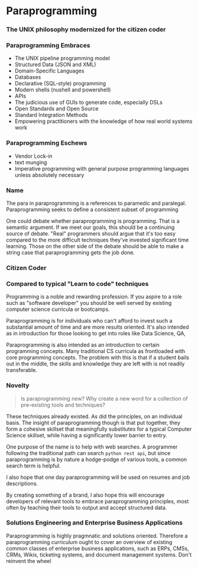 # Paraprogramming
### The UNIX philosophy modernized for the citizen coder

### Paraprogramming Embraces
* The UNIX pipeline programming model
* Structured Data (JSON and XML)
* Domain-Specific Languages
* Databases
* Declarative (SQL-style) programming
* Modern shells (nushell and powershell)
* APIs
* The judicious use of GUIs to generate code, especially DSLs 
* Open Standards and Open Source
* Standard Integration Methods
* Empowering practitioners with the knowledge of how real world systems work

### Paraprogramming Eschews
* Vendor Lock-in
* text munging
* Imperative programming with general purpose programming languages unless absolutely necessary

### Name

The para in paraprogramming is a references to paramedic and paralegal. 
Paraprogramming seeks to define a consistent subset of programming 

One could debate whether paraprogramming is programming. That is a semantic argument. 
If we meet our goals, this should be a continuing source of debate. "Real" programmers 
should argue that it's too easy compared to the more difficult techniques they've
invested significant time learning. Those on the other side of the debate should be able
to make a string case that paraprogramming gets the job done.

### Citizen Coder

### Compared to typical "Learn to code" techniques

Programming is a noble and rewarding profession. If you aspire to a role such as "software developer" you should be well served
by existing computer science curricula or bootcamps. 

Paraprogramming is for individuals who can't afford to invest such a substantial amount of time
and are more results oriented. It's also intended as in introduction for those looking to get into roles
like Data Science, QA, 

Paraprogramming is also intended as an introduction to certain programming concepts. Many traditional CS curricula
as frontloaded with core programming concepts. The problem with this is that if a student bails out in the middle,
the skills and knowledge they are left with is not readily transferable.

### Novelty

> Is paraprogramming new? Why create a new word for a collection of pre-existing tools and techniques?

These techniques already existed. As did the principles, on an individual basis. 
The insight of paraprogramming though is that put together, they form a cohesive skillset that meaningfully
substitutes for a typical Computer Science skillset, while having a significantly lower barrier to entry.

One purpose of the name is to help with web searches. A programmer following the traditional path can search `python rest api`, 
but since paraprogramming is by nature a hodge-podge of various tools, a common search term is helpful.

I also hope that one day paraprogramming will be used on resumes and job descriptions.

By creating something of a brand, I also hope this will encourage developers of relevant tools 
to embrace paraprogramming principles, most often by teaching their tools to output and accept structured data.

### Solutions Engineering and Enterprise Business Applications

Paraprogramming is highly pragmnatic and solutions oriented. Therefore a paraprogramming curriculum ought to cover
an overview of existing common classes of enterprise business applications, such as ERPs, CMSs, CRMs, Wikis, ticketing
systems, and document management systems. Don't reinvent the wheel
